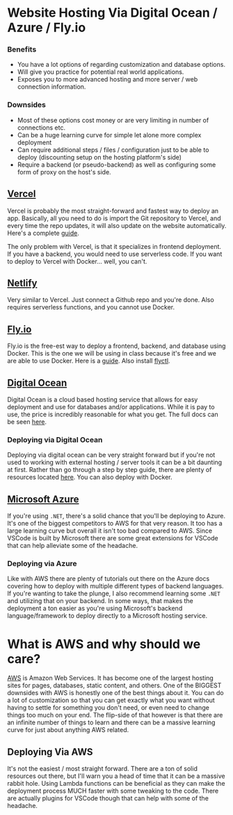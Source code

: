 # Website Hosting Via Digital Ocean / Azure / Fly.io

### Benefits

- You have a lot options of regarding customization and database options.
- Will give you practice for potential real world applications.
- Exposes you to more advanced hosting and more server / web connection information.

### Downsides

- Most of these options cost money or are very limiting in number of connections etc.
- Can be a huge learning curve for simple let alone more complex deployment
- Can require additional steps / files / configuration just to be able to deploy (discounting setup on the hosting platform's side)
- Require a backend (or pseudo-backend) as well as configuring some form of proxy on the host's side.

## [Vercel](https://vercel.com)

Vercel is probably the most straight-forward and fastest way to deploy an app. Basically, all you need to do is import the Git repository to Vercel, and every time the repo updates, it will also update on the website automatically. Here's a complete [guide](https://vercel.com/docs/concepts/deployments/overview).

The only problem with Vercel, is that it specializes in frontend deployment. If you have a backend, you would need to use serverless code. If you want to deploy to Vercel with Docker... well, you can't.

## [Netlify](https://www.netlify.com/platform)

Very similar to Vercel. Just connect a Github repo and you're done. Also requires serverless functions, and you cannot use Docker.

## [Fly.io](https://fly.io)

Fly.io is the free-est way to deploy a frontend, backend, and database using Docker. This is the one we will be using in class because it's free and we are able to use Docker. Here is a [guide](https://fly.io/docs/apps/deploy). Also install [flyctl](https://fly.io/docs/hands-on/install-flyctl).

## [Digital Ocean](https://www.digitalocean.com)

Digital Ocean is a cloud based hosting service that allows for easy deployment and use for databases and/or applications. While it is pay to use, the price is incredibly reasonable for what you get. The full docs can be seen [here](https://www.digitalocean.com/docs/).

### Deploying via Digital Ocean

Deploying via digital ocean can be very straight forward but if you're not used to working with external hosting / server tools it can be a bit daunting at first. Rather than go through a step by step guide, there are plenty of resources located [here](https://www.digitalocean.com/community/tags/deployment). You can also deploy with Docker.

## [Microsoft Azure](https://azure.microsoft.com/en-us)

If you're using `.NET`, there's a solid chance that you'll be deploying to Azure. It's one of the biggest competitors to AWS for that very reason. It too has a large learning curve but overall it isn't too bad compared to AWS. Since VSCode is built by Microsoft there are some great extensions for VSCode that can help alleviate some of the headache.

### Deploying via Azure

Like with AWS there are plenty of tutorials out there on the Azure docs covering how to deploy with multiple different types of backend languages. If you're wanting to take the plunge, I also recommend learning some `.NET` and utilizing that on your backend. In some ways, that makes the deployment a ton easier as you're using Microsoft's backend language/framework to deploy directly to a Microsoft hosting service.

# What is AWS and why should we care?

[AWS](https://aws.amazon.com/websites) is Amazon Web Services. It has become one of the largest hosting sites for pages, databases, static content, and others. One of the BIGGEST downsides with AWS is honestly one of the best things about it. You can do a lot of customization so that you can get exactly what you want without having to settle for something you don't need, or even need to change things too much on your end. The flip-side of that however is that there are an infinite number of things to learn and there can be a massive learning curve for just about anything AWS related.

## Deploying Via AWS

It's not the easiest / most straight forward. There are a ton of solid resources out there, but I'll warn you a head of time that it can be a massive rabbit hole. Using Lambda functions can be beneficial as they can make the deployment process MUCH faster with some tweaking to the code. There are actually plugins for VSCode though that can help with some of the headache.
